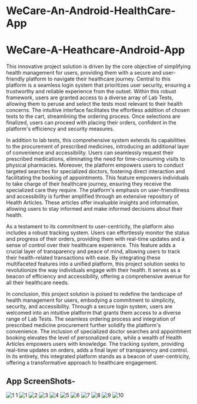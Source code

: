 # WeCare-An-Android-HealthCare-App
# WeCare-A-Heathcare-Android-App
This innovative project solution is driven by the core objective of simplifying health management for users, providing them with a secure and user-friendly platform to navigate their healthcare journey. Central to this platform is a seamless login system that prioritizes user security, ensuring a trustworthy and reliable experience from the outset. Within this robust framework, users are granted access to a diverse array of Lab Tests, allowing them to peruse and select the tests most relevant to their health concerns. The intuitive interface facilitates the effortless addition of chosen tests to the cart, streamlining the ordering process. Once selections are finalized, users can proceed with placing their orders, confident in the platform's efficiency and security measures.

In addition to lab tests, this comprehensive system extends its capabilities to the procurement of prescribed medicines, introducing an additional layer of convenience and accessibility. Users can seamlessly request their prescribed medications, eliminating the need for time-consuming visits to physical pharmacies. Moreover, the platform empowers users to conduct targeted searches for specialized doctors, fostering direct interaction and facilitating the booking of appointments. This feature empowers individuals to take charge of their healthcare journey, ensuring they receive the specialized care they require. The platform's emphasis on user-friendliness and accessibility is further amplified through an extensive repository of Health Articles. These articles offer invaluable insights and information, allowing users to stay informed and make informed decisions about their health.

As a testament to its commitment to user-centricity, the platform also includes a robust tracking system. Users can effortlessly monitor the status and progress of their orders, providing them with real-time updates and a sense of control over their healthcare experience. This feature adds a crucial layer of transparency and peace of mind, allowing users to track their health-related transactions with ease. By integrating these multifaceted features into a unified platform, this project solution seeks to revolutionize the way individuals engage with their health. It serves as a beacon of efficiency and accessibility, offering a comprehensive avenue for all their healthcare needs.

In conclusion, this project solution is poised to redefine the landscape of health management for users, embodying a commitment to simplicity, security, and accessibility. Through a secure login system, users are welcomed into an intuitive platform that grants them access to a diverse range of Lab Tests. The seamless ordering process and integration of prescribed medicine procurement further solidify the platform's convenience. The inclusion of specialized doctor searches and appointment booking elevates the level of personalized care, while a wealth of Health Articles empowers users with knowledge. The tracking system, providing real-time updates on orders, adds a final layer of transparency and control. In its entirety, this integrated platform stands as a beacon of user-centricity, offering a transformative approach to healthcare engagement.

## App ScreenShots-
![1 1](https://github.com/rahultkr/weCare---A-healthcare-app/assets/86425996/2f727b1d-ec9c-4385-876c-0c8ef1502e0e)
![1](https://github.com/rahultkr/weCare---A-healthcare-app/assets/86425996/80da8ce0-f6a9-45d0-99c3-f80fd763365c)
![2](https://github.com/rahultkr/weCare---A-healthcare-app/assets/86425996/27267de9-fe7e-4845-aea7-26b14bbfaf84)
![3](https://github.com/rahultkr/weCare---A-healthcare-app/assets/86425996/6dafcb29-1e26-4e14-b467-73eeae17c302)
![4](https://github.com/rahultkr/weCare---A-healthcare-app/assets/86425996/9095fc95-7a1c-47fa-983d-d9ef37fb2abc)
![5](https://github.com/rahultkr/weCare---A-healthcare-app/assets/86425996/c887ec82-f91d-43e9-b7b6-1c027db2f094)
![6](https://github.com/rahultkr/weCare---A-healthcare-app/assets/86425996/534ea265-0261-4a83-ac36-a9bd08bb15ee)
![7](https://github.com/rahultkr/weCare---A-healthcare-app/assets/86425996/aeee8628-3880-4abc-8ad7-ddb65616a9fe)
![8](https://github.com/rahultkr/weCare---A-healthcare-app/assets/86425996/ff9ef1e7-06c1-4c70-befe-2c862420c389)
![9](https://github.com/rahultkr/weCare---A-healthcare-app/assets/86425996/d521c53f-7460-4358-a47a-6ec6a930265b)
![10](https://github.com/rahultkr/weCare---A-healthcare-app/assets/86425996/564a4deb-0c10-4fe4-8278-e4e7497912a4)
